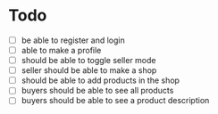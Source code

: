 # Todo
- [ ] be able to register and login 
- [ ] able to make a profile
- [ ] should be able to toggle seller mode
- [ ] seller should be able to make a shop
- [ ] should be able to add products in the shop
- [ ] buyers should be able to see all products
- [ ] buyers should be able to see a product description